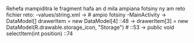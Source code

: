Rehefa mampiditra le fragment hafa an d mila ampiana fotsiny ny am reto fichier reto:
    -values/string.xml
        -> <string-array name="navigation_drawer_items_array"> # ampio fotsiny
    -MainActivity 
        -> DataModel[] drawerItem = new DataModel[4] ::48
        -> drawerItem[3] = new DataModel(R.drawable.storage_icon, "Storage") #  ::53
        -> public void selectItem(int position)  ::74 